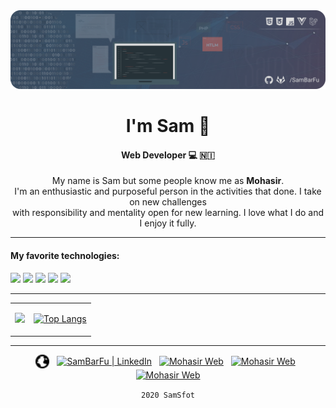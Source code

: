 <img styles="displary: inline-block" src="https://github.com/SamBarFu/SamBarFu/blob/main/bannerRounded.png"/>

<div align="center">
  
# I'm Sam :llama:
  
<!-- ![](https://komarev.com/ghpvc/?username=SamBarFu&color=79b8ff) -->
  
#### Web Developer :computer: :nicaragua:
  
My name is Sam but some people know me as <strong>Mohasir</strong>. <br> I'm an enthusiastic and purposeful person in the activities that done. I take on new challenges <br> with responsibility and mentality open for new learning. I love what I do and I enjoy it fully.

</div>

---

#### My favorite technologies:

<div>
  
<img src = "https://img.shields.io/badge/-HTML5-E34F26?style=flat&logo=html5&logoColor=fff"> 
<img src = "https://img.shields.io/badge/-CSS3-1572B6?style=flat&logo=css3&logoColor=fff">
<img src="https://img.shields.io/badge/-JavaScript-eed718?style=flat&logo=javascript&logoColor=fff">
<img src="https://img.shields.io/badge/-Sass-cc6699?style=flat&logo=sass&logoColor=fff">
<img src="https://img.shields.io/badge/-React-f3f3f3?style=flat&logo=react&logoColor=61dbfb">

</div>

---

<table style="margin: 0 !important">
<tr>
<td align="middle">
      
![](https://github-readme-stats.vercel.app/api?username=SamBarFu&show_icons=true&theme=tokyonight&hide_title=true)
      
</td>
<td align="middle">
      
[![Top Langs](https://github-readme-stats.vercel.app/api/top-langs/?username=SamBarFu&hide=java&layout=compact&theme=tokyonight)](https://github.com/anuraghazra/github-readme-stats)
 
<!-- </td>
<td width="30%">
  
[![GitHub Streak](https://github-readme-streak-stats.herokuapp.com/?user=SamBarFu&theme=dark)](https://git.io/streak-stats)
  
</td> -->

</tr>
</table>

---

<div align="center">
<div>

<a href="https://mohasir.com"><img align="center" alt="Mohasir Web" width="22px" src="https://raw.githubusercontent.com/iconic/open-iconic/master/svg/globe.svg" /></a>
&nbsp;
<a href="https://www.linkedin.com/in/samuel-barberena/"><img align="center" alt="SamBarFu | LinkedIn" width="22px" src="https://cdn.jsdelivr.net/npm/simple-icons@v3/icons/linkedin.svg" /></a>
&nbsp;
<a href="mailto:sambarberena@gmail.com"><img align="center" alt="Mohasir Web" width="22px" src="https://cdn.jsdelivr.net/npm/simple-icons@3.13.0/icons/mail-dot-ru.svg" /></a>
&nbsp;
<a href="https://www.instagram.com/mohasirdev/"><img align="center" alt="Mohasir Web" width="22px" src="https://cdn.jsdelivr.net/npm/simple-icons@v3/icons/instagram.svg" /></a>
&nbsp;
<a href="https://twitter.com/SamBarFu"><img align="center" alt="Mohasir Web" width="22px" src="https://cdn.jsdelivr.net/npm/simple-icons@v3/icons/twitter.svg" /></a>
  
</div>
  
 `2020 SamSfot`
  
</div>